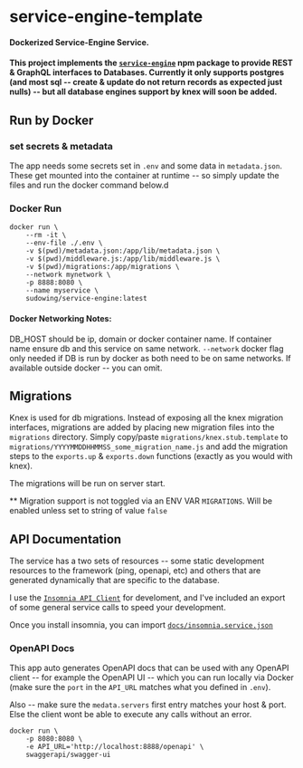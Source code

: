 # service-engine-template

#### Dockerized Service-Engine Service.

#### This project implements the [`service-engine`](https://www.npmjs.com/package/service-engine) npm package to provide REST & GraphQL interfaces to Databases. Currently it only supports postgres (and most sql -- create & update do not return records as expected just nulls) -- but all database engines support by knex will soon be added.

## Run by Docker

### set secrets & metadata

The app needs some secrets set in `.env` and some data in `metadata.json`. These get mounted into the container at runtime -- so simply update the files and run the docker command below.d


### Docker Run

```
docker run \
	--rm -it \
	--env-file ./.env \
	-v $(pwd)/metadata.json:/app/lib/metadata.json \
	-v $(pwd)/middleware.js:/app/lib/middleware.js \
	-v $(pwd)/migrations:/app/migrations \
	--network mynetwork \
	-p 8888:8080 \
	--name myservice \
	sudowing/service-engine:latest
```

#### Docker Networking Notes:
DB_HOST should be ip, domain or docker container name. If container name ensure db and this service on same network.
`--network` docker flag only needed if DB is run by docker as both need to be on same networks. If available outside docker -- you can omit.


## Migrations
Knex is used for db migrations. Instead of exposing all the knex migration interfaces, migrations are added by placing new migration files into the `migrations` directory.
Simply copy/paste `migrations/knex.stub.template` to `migrations/YYYYMMDDHHMMSS_some_migration_name.js` and add the migration steps to the `exports.up` & `exports.down` functions (exactly as you would with knex).

The migrations will be run on server start.

** Migration support is not toggled via an ENV VAR `MIGRATIONS`. Will be enabled unless set to string of value `false`

## API Documentation

The service has a two sets of resources -- some static development resources to the framework (ping, openapi, etc) and others that are generated dynamically that are specific to the database.

I use the [`Insomnia API Client`](insomnia.rest) for develoment, and I've included an export of some general service calls to speed your development.

Once you install insomnia, you can import [`docs/insomnia.service.json`](./docs/insomnia.service.json)


### OpenAPI Docs

This app auto generates OpenAPI docs that can be used with any OpenAPI client -- for example the OpenAPI UI -- which you can run locally via Docker (make sure the `port` in the `API_URL` matches what you defined in `.env`).

Also -- make sure the `medata.servers` first entry matches your host & port. Else the client wont be able to execute any calls without an error.

```
docker run \
	-p 8080:8080 \
	-e API_URL='http://localhost:8888/openapi' \
	swaggerapi/swagger-ui
```